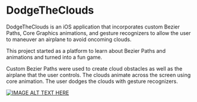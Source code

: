 # DodgeTheClouds
DodgeTheClouds is an iOS application that incorporates custom Bezier Paths, Core Graphics animations, 
and gesture recognizers to allow the user to maneuver an airplane to avoid oncoming clouds.

This project started as a platform to learn about Bezier Paths and animations and turned into a fun game.

Custom Bezier Paths were used to create cloud obstacles as well as the airplane that the user controls.
The clouds animate across the screen using core animation.
The user dodges the clouds with gesture recognizers.

[![IMAGE ALT TEXT HERE](http://img.youtube.com/vi/b1_JBpXbtrM/0.jpg)](http://www.youtube.com/watch?v=b1_JBpXbtrM)

